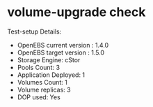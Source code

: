 # volume-upgrade check

<!-- Note: Added the OpenEBS version as per the run_litmus_test.yml. It can be changed if required -->

Test-setup Details:

- OpenEBS current version : 1.4.0
- OpenEBS target version : 1.5.0
- Storage Engine: cStor
- Pools Count: 3
- Application Deployed: 1
- Volumes Count: 1
- Volume replicas: 3
- DOP used: Yes
